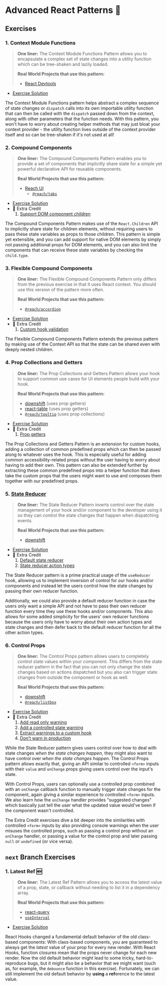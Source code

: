 # Advanced React Patterns 🤯

## Exercises

### 1. Context Module Functions

> **One liner:** The Context Module Functions Pattern allows you to encapsulate a complex set of state changes into a utility function which can be tree-shaken and lazily loaded.
>
> **Real World Projects that use this pattern:**
>
> - [React Devtools](https://github.com/bvaughn/react-devtools-experimental/pull/196/commits/d53ae2ea8a5db88232c6802fc8f480cb13c23576)

- [Exercise Solution](exercises/01.js)

The Context Module Functions pattern helps abstract a complex sequence of state changes or `dispatch` calls into its own importable utility function that can then be called with the `dispatch` passed down from the context, along with other parameters that the function needs. With this pattern, you won't have to worry about creating helper methods that may just bloat your context provider - the utility function lives outside of the context provider itself and so can be tree-shaken if it's not used at all!

### 2. Compound Components

> **One liner:** The Compound Components Pattern enables you to provide a set of components that implicitly share state for a simple yet powerful declarative API for reusable components.
>
> **Real World Projects that use this pattern:**
>
> - [Reach UI](https://reacttraining.com/reach-ui)
>   - [`@reach/tabs`](https://reacttraining.com/reach-ui/tabs)

- [Exercise Solution](exercises/02.js)
- 💯 Extra Credit
  1. [Support DOM component children](exercises/02.extra-1.js)

The Compound Components Pattern makes use of the `React.Children` API to implicitly share state for children elements, without requiring users to pass these state variables as props to those children. This pattern is simple yet extensible, and you can add support for native DOM elements by simply not passing additional props for DOM elements, and you can also limit the components that can receive these state variables by checking the `child.type`.

### 3. Flexible Compound Components

> **One liner:** The Flexible Compound Components Pattern only differs from the previous exercise in that it uses React context. You should use this version of the pattern more often.
>
> **Real World Projects that use this pattern:**
>
> - [`@reach/accordion`](https://reacttraining.com/reach-ui/accordion)

- [Exercise Solution](exercises/03.js)
- 💯 Extra Credit
  1. [Custom hook validation](exercises/03.extra-1.js)

The Flexible Compound Components Pattern extends the previous pattern by making use of the Context API so that the state can be shared even with deeply nested children.

### 4. Prop Collections and Getters

> **One liner:** The Prop Collections and Getters Pattern allows your hook to support common use cases for UI elements people build with your hook.
>
> **Real World Projects that use this pattern:**
>
> - [downshift](https://github.com/downshift-js/downshift) (uses prop getters)
> - [react-table](https://github.com/tannerlinsley/react-table) (uses prop getters)
> - [`@reach/tooltip`](https://reacttraining.com/reach-ui/tooltip) (uses prop collections)

- [Exercise Solution](exercises/04.js)
- 💯 Extra Credit
  1. [Prop getters](exercises/04.extra-1.js)

The Prop Collections and Getters Pattern is an extension for custom hooks, adding a collection of common predefined props which can then be passed along to whatever uses the hook. This is especially useful for adding common accessibility-related props without the user having to worry about having to add their own. This pattern can also be extended further by extracting these common predefined props into a helper function that does take the custom props that the users might want to use and composes them together with our predefined props.

### 5. [State Reducer](https://kentcdodds.com/blog/the-state-reducer-pattern-with-react-hooks)

> **One liner:** The State Reducer Pattern inverts control over the state management of your hook and/or component to the developer using it so they can control the state changes that happen when dispatching events.
>
> **Real World Projects that use this pattern:**
>
> - [downshift](https://github.com/downshift-js/downshift)

- [Exercise Solution](exercises/05.js)
- 💯 Extra Credit
  1. [Default state reducer](exercises/05.extra-1.js)
  2. [State reducer action types](exercises/05.extra-2.js)

The State Reducer pattern is a prime practical usage of the `useReducer` hook, allowing us to implement inversion of control for our hooks and/or components and instead let the users control how the state changes by passing their own reducer function.

Additionally, we could also provide a default reducer function in case the users only want a simple API and not have to pass their own reducer function every time they use these hooks and/or components. This also allows for some added simplicity for the users' own reducer functions because the users only have to worry about their own action types and state changes and then defer back to the default reducer function for all the other action types.

### 6. Control Props

> **One liner:** The Control Props pattern allows users to completely control state values within your component. This differs from the state reducer pattern in the fact that you can not only change the state changes based on actions dispatched but you also can trigger state changes from outside the component or hook as well.
>
> **Real World Projects that use this pattern:**
>
> - [downshift](https://github.com/downshift-js/downshift)
> - [`@reach/listbox`](https://reacttraining.com/reach-ui/listbox)

- [Exercise Solution](exercises/06.js)
- 💯 Extra Credit
  1. [Add read only warning](exercises/06.extra-1.js)
  2. [Add a controlled state warning](exercises/06.extra-2.js)
  3. [Extract warnings to a custom hook](exercises/06.extra-3.js)
  4. [Don’t warn in production](exercises/06.extra-4.js)

While the State Reducer pattern gives users control over how to deal with state changes _when the state changes happen_, they might also want to have control over _when the state changes happen_. The Control Props pattern allows exactly that, giving an API similar to controlled `<form>` inputs with their `value` and `onChange` props giving users control over the input's state.

With Control Props, users can optionally use a controlled prop combined with an `onChange` callback function to manually trigger state changes for the component, again giving a similar experience to controlled `<form>` inputs. We also learn how the `onChange` handler provides "suggested changes" which basically just tell the user what the updated value would've been if the component wasn't controlled.

The Extra Credit exercises dive a bit deeper into the similarities with controlled `<form>` inputs by also providing console warnings when the user misuses the controlled props, such as passing a control prop without an `onChange` handler, or passing a value for the control prop and later passing `null` or `undefined` (or vice versa).

## `next` Branch Exercises

### 1. Latest Ref 🆕

> **One liner:** The Latest Ref Pattern allows you to access the latest value of a prop, state, or callback without needing to list it in a dependency array.
>
> **Real World Projects that use this pattern:**
>
> - [react-query](https://react-query.tanstack.com/)
> - [`useInterval`](https://overreacted.io/making-setinterval-declarative-with-react-hooks/)

- [Exercise Solution](next/01.tsx)

React Hooks changed a fundamental default behavior of the old class-based components: With class-based components, you are guaranteed to always get the _latest_ value of your prop for every new render. With React Hooks, function closures mean that the props never change for each new render. Now the old default behavior might lead to some tricky, hard-to-reproduce bugs, but it might also be a behavior that we might want (such as, for example, the `debounce` function in this exercise). Fortunately, we can still implement the old default behavior by **using** a **ref**erence to the latest value.
